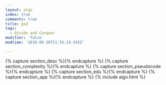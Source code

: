 ```yaml
---
layout: algo
index: true
comments: true
title: gsd
tags:
  - Divide and Conquer
modifier: 'false'
modtime: '2018-09-26T21:55:14.555Z'

---
```

{% capture section_desc %}{% endcapture %}
{% capture section_complexity %}{% endcapture %}
{% capture section_pseudocode %}{% endcapture %}
{% capture section_edu %}{% endcapture %}
{% capture section_app %}{% endcapture %}
{% include algo.html %}
